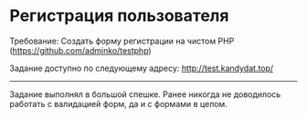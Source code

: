 # Регистрация пользователя
Требование: Создать форму регистрации на чистом  PHP (https://github.com/adminko/testphp)

Задание доступно по следующему адресу: http://test.kandydat.top/

--------------------------
Задание выполнял в большой спешке. Ранее никогда не доводилось работать с валидацией форм, да и с формами в целом.
